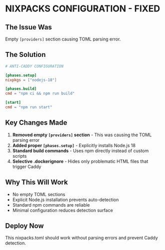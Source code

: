 # NIXPACKS CONFIGURATION - FIXED

## The Issue Was
Empty `[providers]` section causing TOML parsing error.

## The Solution
```toml
# ANTI-CADDY CONFIGURATION

[phases.setup]
nixpkgs = ["nodejs-18"]

[phases.build]
cmd = "npm ci && npm run build"

[start]
cmd = "npm run start"
```

## Key Changes Made
1. **Removed empty `[providers]` section** - This was causing the TOML parsing error
2. **Added proper `[phases.setup]`** - Explicitly installs Node.js 18
3. **Standard build commands** - Uses npm directly instead of custom scripts
4. **Selective .dockerignore** - Hides only problematic HTML files that trigger Caddy

## Why This Will Work
- No empty TOML sections
- Explicit Node.js installation prevents auto-detection
- Standard npm commands are reliable
- Minimal configuration reduces detection surface

## Deploy Now
This nixpacks.toml should work without parsing errors and prevent Caddy detection.